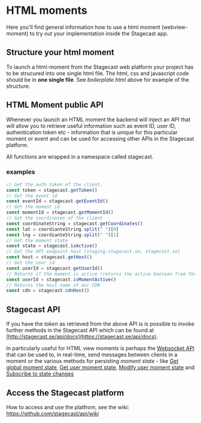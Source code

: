 # HTML moments
Here you'll find general information how to use a html moment (webview-moment) to try out your implementation inside the Stagecast app.



## Structure your html moment
To launch a html-moment from the Stagecast web platform your project has to be strucured into one single html file. The html, css and javascript code should be in **one single file**. See *boilerplate.html* above for example of the structure.




## HTML Moment public API
Whenever you launch an HTML moment the backend will inject an API that will allow you to retrieve useful information such as event ID, user ID, authentication token etc - information that is unique for this particular moment or event and can be used for accessing other APIs in the Stagecast platform. 

All functions are wrapped in a namespace called stagecast. 

### examples

```javascript
// Get the auth token of the client.
const token = stagecast.getToken()
// Get the event id
const eventId = stagecast.getEventId()
// Get the moment id
const momentId = stagecast.getMomentId()
// Get the coordinates of the client
const coordinateString = stagecast.getCoordinates()
const lat = coordianteString.split(" ")[0]
const lng = coordianteString.split(" ")[1]
// Get the moment state
const state = stagecast.isActive()
// Get the API endpoint host (staging.stagecast.se, stagecast.se)
const host = stagecast.getHost()
// Get the user id
const userId = stagecast.getUserId()
// Returns if the moment is active (returns the active boolean from the moment object)
const userId = stagecast.isMomentActive()
// Returns the host name of our CDN
const cdn = stagecast.cdnHost()
```

## Stagecast API
If you have the _token_ as retrieved from the above API is is possible to invoke further methods in the Stagecast API which can be found at [http://stagecast.se/api/docs](https://stagecast.se/api/docs). 

In particularly useful for HTML view moments is perhaps the [Websocket API](http://stagecast.se/api/docs#section1.6) that can be used to, in real-time, send messages between clients in a moment or the various methods for persisting _moment state_ - like [Get global moment state](http://stagecast.se/api/docs#section2.5), [Get user moment state](http://stagecast.se/api/docs#section2.6), 
[Modify user moment state](http://stagecast.se/api/docs#section2.7) and 
[Subscribe to state changes](http://stagecast.se/api/docs#section2.8) 




## Access the Stagecast platform
How to access and use the platfrom, see the wiki: https://github.com/stagecast/api/wiki



